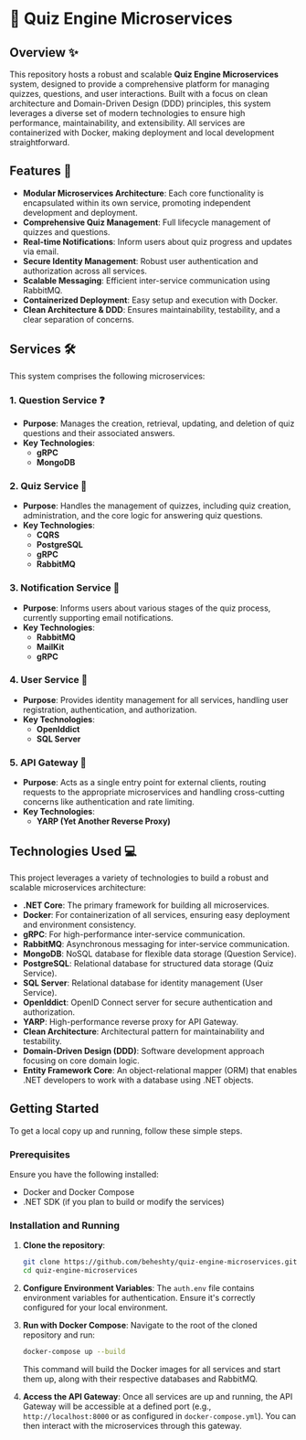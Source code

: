 # 🧠 Quiz Engine Microservices

## Overview ✨

This repository hosts a robust and scalable **Quiz Engine Microservices** system, designed to provide a comprehensive platform for managing quizzes, questions, and user interactions. Built with a focus on clean architecture and Domain-Driven Design (DDD) principles, this system leverages a diverse set of modern technologies to ensure high performance, maintainability, and extensibility. All services are containerized with Docker, making deployment and local development straightforward. 


## Features 🌟

*   **Modular Microservices Architecture**: Each core functionality is encapsulated within its own service, promoting independent development and deployment. 
*   **Comprehensive Quiz Management**: Full lifecycle management of quizzes and questions. 
*   **Real-time Notifications**: Inform users about quiz progress and updates via email. 
*   **Secure Identity Management**: Robust user authentication and authorization across all services. 
*   **Scalable Messaging**: Efficient inter-service communication using RabbitMQ.
*   **Containerized Deployment**: Easy setup and execution with Docker. 
*   **Clean Architecture & DDD**: Ensures maintainability, testability, and a clear separation of concerns. 

## Services 🛠️

This system comprises the following microservices:

### 1. Question Service ❓

*   **Purpose**: Manages the creation, retrieval, updating, and deletion of quiz questions and their associated answers.
*   **Key Technologies**:
    *   **gRPC**
    *   **MongoDB**

### 2. Quiz Service 🧠

*   **Purpose**: Handles the management of quizzes, including quiz creation, administration, and the core logic for answering quiz questions.
*   **Key Technologies**:
    *   **CQRS**
    *   **PostgreSQL**
    *   **gRPC**
    *   **RabbitMQ**

### 3. Notification Service 🔔

*   **Purpose**: Informs users about various stages of the quiz process, currently supporting email notifications.
*   **Key Technologies**:
    *   **RabbitMQ**
    *   **MailKit**
    *   **gRPC**

### 4. User Service 👤

*   **Purpose**: Provides identity management for all services, handling user registration, authentication, and authorization.
*   **Key Technologies**:
    *   **OpenIddict**
    *   **SQL Server**

### 5. API Gateway 🚪

*   **Purpose**: Acts as a single entry point for external clients, routing requests to the appropriate microservices and handling cross-cutting concerns like authentication and rate limiting.
*   **Key Technologies**:
    *   **YARP (Yet Another Reverse Proxy)**


## Technologies Used 💻

This project leverages a variety of technologies to build a robust and scalable microservices architecture:

*   **.NET Core**: The primary framework for building all microservices. 
*   **Docker**: For containerization of all services, ensuring easy deployment and environment consistency. 
*   **gRPC**: For high-performance inter-service communication. 
*   **RabbitMQ**: Asynchronous messaging for inter-service communication. 
*   **MongoDB**: NoSQL database for flexible data storage (Question Service). 
*   **PostgreSQL**: Relational database for structured data storage (Quiz Service). 
*   **SQL Server**: Relational database for identity management (User Service). 
*   **OpenIddict**: OpenID Connect server for secure authentication and authorization. 
*   **YARP**: High-performance reverse proxy for API Gateway. 
*   **Clean Architecture**: Architectural pattern for maintainability and testability. 
*   **Domain-Driven Design (DDD)**: Software development approach focusing on core domain logic. 
*   **Entity Framework Core**: An object-relational mapper (ORM) that enables .NET developers to work with a database using .NET objects. 


## Getting Started

To get a local copy up and running, follow these simple steps.

### Prerequisites

Ensure you have the following installed:

*   Docker and Docker Compose
*   .NET SDK (if you plan to build or modify the services)

### Installation and Running

1.  **Clone the repository**:
    ```bash
    git clone https://github.com/beheshty/quiz-engine-microservices.git
    cd quiz-engine-microservices
    ```

2.  **Configure Environment Variables**:
    The `auth.env` file contains environment variables for authentication. Ensure it's correctly configured for your local environment.

3.  **Run with Docker Compose**:
    Navigate to the root of the cloned repository and run:
    ```bash
    docker-compose up --build
    ```
    This command will build the Docker images for all services and start them up, along with their respective databases and RabbitMQ.

4.  **Access the API Gateway**:
    Once all services are up and running, the API Gateway will be accessible at a defined port (e.g., `http://localhost:8000` or as configured in `docker-compose.yml`). You can then interact with the microservices through this gateway.
